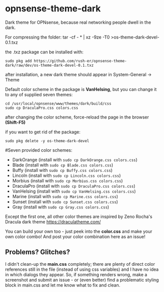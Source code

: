# opnsense-theme-dark
Dark theme for OPNsense, because real networking people dwell in the dark.

For compressing the folder: tar -cf - * | xz -9ze -T0 >os-theme-dark-devel-0.1.txz

the .txz package can be installed with:

    sudo pkg add https://github.com/rush-er/opnsense-theme-dark/raw/dev/os-theme-dark-devel-0.1.txz

after installation, a new dark theme should appear in System-General -> Theme

Default color scheme in the package is **VanHelsing**, but you can change it to any of supplied seven themes:

    cd /usr/local/opnsense/www/themes/dark/build/css
    sudo cp DraculaPro.css colors.css

after changing the color scheme, force-reload the page in the browser **(Shift-F5)**

if you want to get rid of the package:

    sudo pkg delete -y os-theme-dark-devel

#Seven provided color schemes:

- DarkOrange (install with `sudo cp DarkOrange.css colors.css`)
- Blade (install with `sudo cp Blade.css colors.css`)
- Buffy (install with `sudo cp Buffy.css colors.css`)
- Lincoln (install with `sudo cp Lincoln.css colors.css`)
- Morbius (install with `sudo cp Morbius.css colors.css`)
- DraculaPro (install with `sudo cp DraculaPro.css colors.css`)
- VanHelsing (install with `sudo cp VanHelsing.css colors.css`)
- Marine (install with `sudo cp Marine.css colors.css`)
- Sunset (install with `sudo cp Sunset.css colors.css`)
- Gray (install with `sudo cp Gray.css colors.css`)

Except the first one, all other color themes are inspired by Zeno Rocha's Dracula dark theme https://draculatheme.com/

You can build your own too - just peek into the **color.css** and make your own color combo! And post your color combination here as an issue!

## Problems? Glitches?

I didn't clean-up the **main.css** completely; there are plenty of direct color references still in the file (instead of using css variables) and I have no idea in which dialogs they appear. So, if something renders wrong, make a screenshot and submit an issue - or (even better) find a problematic styling block in main.css and let me know what to fix and clean.
